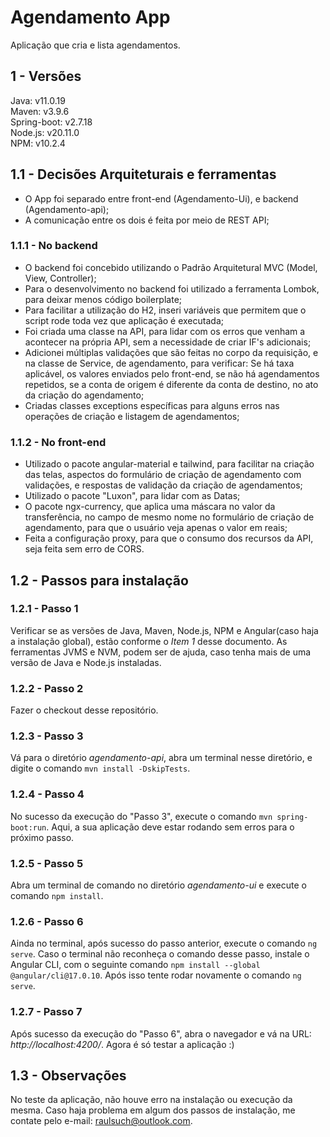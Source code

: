 # Agendamento App
Aplicação que cria e lista agendamentos.

## 1 - Versões
Java: v11.0.19 <br />
Maven: v3.9.6 <br />
Spring-boot: v2.7.18 <br />
Node.js: v20.11.0 <br />
NPM: v10.2.4

## 1.1 - Decisões Arquiteturais e ferramentas
- O App foi separado entre front-end (Agendamento-Ui), e backend (Agendamento-api);
- A comunicação entre os dois é feita por meio de REST API;

### 1.1.1 - No backend
- O backend foi concebido utilizando o Padrão Arquitetural MVC (Model, View, Controller);
- Para o desenvolvimento no backend foi utilizado a ferramenta Lombok, para deixar menos código boilerplate;
- Para facilitar a utilização do H2, inseri variáveis que permitem que o script rode toda vez que aplicação é executada;
- Foi criada uma classe na API, para lidar com os erros que venham a acontecer na própria API, sem a necessidade de criar IF's adicionais;
- Adicionei múltiplas validações que são feitas no corpo da requisição, e na classe de Service, de agendamento, para verificar: Se há taxa aplicável,
os valores enviados pelo front-end, se não há agendamentos repetidos, se a conta de origem é diferente da conta de destino, no ato da criação do agendamento;
- Criadas classes exceptions específicas para alguns erros nas operações de criação e listagem de agendamentos;

### 1.1.2 - No front-end
- Utilizado o pacote angular-material e tailwind, para facilitar na criação das telas,
aspectos do formulário de criação de agendamento com validações, e respostas de validação da criação de agendamentos;
- Utilizado o pacote "Luxon", para lidar com as Datas;
- O pacote ngx-currency, que aplica uma máscara no valor da transferência, no campo de mesmo nome no formulário de criação de agendamento,
para que o usuário veja apenas o valor em reais;
- Feita a configuração proxy, para que o consumo dos recursos da API, seja feita sem erro de CORS.

## 1.2 - Passos para instalação

### 1.2.1 - Passo 1
Verificar se as versões de Java, Maven, Node.js, NPM e Angular(caso haja a instalação global), estão conforme o _Item 1_ desse documento.
As ferramentas JVMS e NVM, podem ser de ajuda, caso tenha mais de uma versão de Java e Node.js instaladas.

### 1.2.2 - Passo 2
Fazer o checkout desse repositório.

### 1.2.3 - Passo 3
Vá para o diretório _agendamento-api_, abra um terminal nesse diretório, e digite o comando `mvn install -DskipTests`.

### 1.2.4 - Passo 4
No sucesso da execução do "Passo 3", execute o comando `mvn spring-boot:run`.
Aqui, a sua aplicação deve estar rodando sem erros para o próximo passo.

### 1.2.5 - Passo 5
Abra um terminal de comando no diretório _agendamento-ui_ e execute o comando `npm install`.

### 1.2.6 - Passo 6
Ainda no terminal, após sucesso do passo anterior, execute o comando `ng serve`.
Caso o terminal não reconheça o comando desse passo, instale o Angular CLI, 
com o seguinte comando `npm install --global @angular/cli@17.0.10`. Após isso tente rodar novamente o comando `ng serve`.

### 1.2.7 - Passo 7
Após sucesso da execução do "Passo 6", abra o navegador e vá na URL: _http://localhost:4200/_.
Agora é só testar a aplicação :)

## 1.3 - Observações
No teste da aplicação, não houve erro na instalação ou execução da mesma.
Caso haja problema em algum dos passos de instalação, me contate pelo e-mail: raulsuch@outlook.com.



